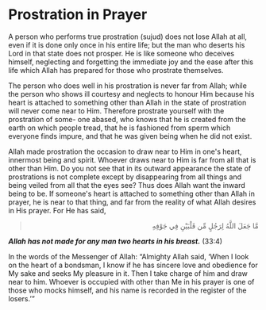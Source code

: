 Prostration in Prayer
=====================

A person who performs true prostration (sujud) does not lose Allah at
all, even if it is done only once in his entire life; but the man who
deserts his Lord in that state does not prosper. He is like someone who
deceives himself, neglecting and forgetting the immediate joy and the
ease after this life which Allah has prepared for those who prostrate
themselves.

The person who does well in his prostration is never far from Allah;
while the person who shows ill courtesy and neglects to honour Him
because his heart is attached to something other than Allah in the state
of prostration will never come near to Him. Therefore prostrate yourself
with the prostration of some- one abased, who knows that he is created
from the earth on which people tread, that he is fashioned from sperm
which everyone finds impure, and that he was given being when he did not
exist.

Allah made prostration the occasion to draw near to Him in one's heart,
innermost being and spirit. Whoever draws near to Him is far from all
that is other than Him. Do you not see that in its outward appearance
the state of prostrations is not complete except by disappearing from
all things and being veiled from all that the eyes see? Thus does Allah
want the inward being to be. If someone's heart is attached to something
other than Allah in prayer, he is near to that thing, and far from the
reality of what Allah desires in His prayer. For He has said,


<blockquote dir="rtl">
  <p>
مَّا جَعَلَ اللَّهُ لِرَجُلٍ مِّن قَلْبَيْنِ فِي جَوْفِهِ
  </p>
</blockquote>

***Allah has not made for any man two hearts in his breast.*** (33:4)


In the words of the Messenger of Allah: “Almighty Allah said, ‘When I
look on the heart of a bondsman, I know if he has sincere love and
obedience for My sake and seeks My pleasure in it. Then I take charge of
him and draw near to him. Whoever is occupied with other than Me in his
prayer is one of those who mocks himself, and his name is recorded in
the register of the losers.’”



